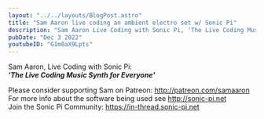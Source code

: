 ```yaml
---
layout: "../../layouts/BlogPost.astro"
title: "Sam Aaron live coding an ambient electro set w/ Sonic Pi"
description: "Sam Aaron Live Coding with Sonic Pi, 'The Live Coding Music Synth for Everyone'"
pubDate: "Dec 3 2022"
youtubeID: "G1m0aX9Lpts"
---
```


Sam Aaron, Live Coding with Sonic Pi:  
***'The Live Coding Music Synth for Everyone'***

Please consider supporting Sam on Patreon: http://patreon.com/samaaron  
For more info about the software being used see http://sonic-pi.net  
Join the Sonic Pi Community: https://in-thread.sonic-pi.net